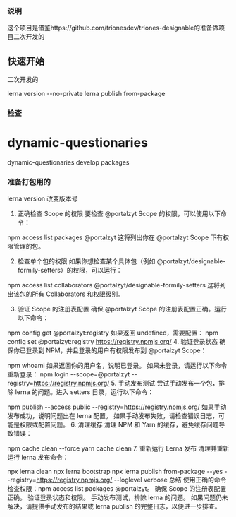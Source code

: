 ### 说明

   这个项目是借鉴https://github.com/trionesdev/triones-designable的准备做项目二次开发的

## 快速开始

   二次开发的

   lerna version --no-private
   lerna publish from-package

### 检查
# dynamic-questionaries
dynamic-questionaries develop packages
### 准备打包用的
  lerna version 改变版本号

  1. 正确检查 Scope 的权限
要检查 @portalzyt Scope 的权限，可以使用以下命令：

npm access list packages @portalzyt
这将列出你在 @portalzyt Scope 下有权限管理的包。

2. 检查单个包的权限
如果你想检查某个具体包（例如 @portalzyt/designable-formily-setters）的权限，可以运行：

npm access list collaborators @portalzyt/designable-formily-setters
这将列出该包的所有 Collaborators 和权限级别。

3. 验证 Scope 的注册表配置
确保 @portalzyt Scope 的注册表配置正确。运行以下命令：

npm config get @portalzyt:registry
如果返回 undefined，需要配置：
npm config set @portalzyt:registry https://registry.npmjs.org/
4. 验证登录状态
确保你已登录到 NPM，并且登录的用户有权限发布到 @portalzyt Scope：

npm whoami
如果返回你的用户名，说明已登录。
如果未登录，请运行以下命令重新登录：
npm login --scope=@portalzyt --registry=https://registry.npmjs.org/
5. 手动发布测试
尝试手动发布一个包，排除 lerna 的问题。进入 setters 目录，运行以下命令：

npm publish --access public --registry=https://registry.npmjs.org/
如果手动发布成功，说明问题出在 lerna 配置。
如果手动发布失败，请检查错误日志，可能是权限或配置问题。
6. 清理缓存
清理 NPM 和 Yarn 的缓存，避免缓存问题导致错误：

npm cache clean --force
yarn cache clean
7. 重新运行 Lerna 发布
清理并重新运行 lerna 发布命令：

npx lerna clean
npx lerna bootstrap
npx lerna publish from-package --yes --registry=https://registry.npmjs.org/ --loglevel verbose
总结
使用正确的命令检查权限：npm access list packages @portalzyt。
确保 Scope 的注册表配置正确。
验证登录状态和权限。
手动发布测试，排除 lerna 的问题。
如果问题仍未解决，请提供手动发布的结果或 lerna publish 的完整日志，以便进一步排查。
